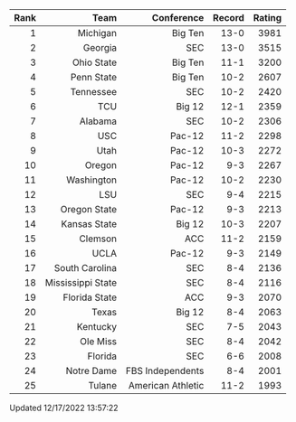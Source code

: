 | Rank  | Team                 | Conference           | Record   | Rating |
| ---:  | ---:                 | ---:                 | ---:     | ---:   |
| 1     | Michigan             | Big Ten              | 13-0     | 3981   |
| 2     | Georgia              | SEC                  | 13-0     | 3515   |
| 3     | Ohio State           | Big Ten              | 11-1     | 3200   |
| 4     | Penn State           | Big Ten              | 10-2     | 2607   |
| 5     | Tennessee            | SEC                  | 10-2     | 2420   |
| 6     | TCU                  | Big 12               | 12-1     | 2359   |
| 7     | Alabama              | SEC                  | 10-2     | 2306   |
| 8     | USC                  | Pac-12               | 11-2     | 2298   |
| 9     | Utah                 | Pac-12               | 10-3     | 2272   |
| 10    | Oregon               | Pac-12               | 9-3      | 2267   |
| 11    | Washington           | Pac-12               | 10-2     | 2230   |
| 12    | LSU                  | SEC                  | 9-4      | 2215   |
| 13    | Oregon State         | Pac-12               | 9-3      | 2213   |
| 14    | Kansas State         | Big 12               | 10-3     | 2207   |
| 15    | Clemson              | ACC                  | 11-2     | 2159   |
| 16    | UCLA                 | Pac-12               | 9-3      | 2149   |
| 17    | South Carolina       | SEC                  | 8-4      | 2136   |
| 18    | Mississippi State    | SEC                  | 8-4      | 2116   |
| 19    | Florida State        | ACC                  | 9-3      | 2070   |
| 20    | Texas                | Big 12               | 8-4      | 2063   |
| 21    | Kentucky             | SEC                  | 7-5      | 2043   |
| 22    | Ole Miss             | SEC                  | 8-4      | 2042   |
| 23    | Florida              | SEC                  | 6-6      | 2008   |
| 24    | Notre Dame           | FBS Independents     | 8-4      | 2001   |
| 25    | Tulane               | American Athletic    | 11-2     | 1993   |

Updated 12/17/2022 13:57:22

